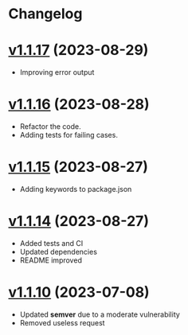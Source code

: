 # Changelog

# [v1.1.17](https://github.com/carvilsi/snoopm/releases/tag/v1.1.17) (2023-08-29)

* Improving error output

# [v1.1.16](https://github.com/carvilsi/snoopm/releases/tag/v1.1.16) (2023-08-28)

* Refactor the code.
* Adding tests for failing cases.

# [v1.1.15](https://github.com/carvilsi/snoopm/releases/tag/v1.1.15) (2023-08-27)

* Adding keywords to package.json 

# [v1.1.14](https://github.com/carvilsi/snoopm/releases/tag/v1.1.14) (2023-08-27)

* Added tests and CI
* Updated dependencies
* README improved

# [v1.1.10](https://github.com/carvilsi/snoopm/releases/tag/v1.1.10) (2023-07-08)

* Updated **semver** due to a moderate vulnerability 
* Removed useless request 
